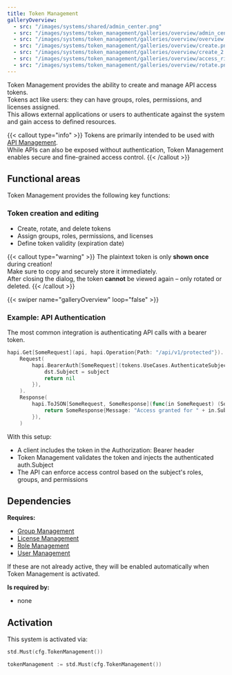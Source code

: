 ```yaml
---
title: Token Management
galleryOverview:
  - src: "/images/systems/shared/admin_center.png"
  - src: "/images/systems/token_management/galleries/overview/admin_center.png"
  - src: "/images/systems/token_management/galleries/overview/overview.png"
  - src: "/images/systems/token_management/galleries/overview/create.png"
  - src: "/images/systems/token_management/galleries/overview/create_2.png"
  - src: "/images/systems/token_management/galleries/overview/access_rights.png"
  - src: "/images/systems/token_management/galleries/overview/rotate.png"
---
```


Token Management provides the ability to create and manage API access tokens.  
Tokens act like users: they can have groups, roles, permissions, and licenses assigned.  
This allows external applications or users to authenticate against the system and gain access to defined resources.

{{< callout type="info" >}}
Tokens are primarily intended to be used with [API Management](../api_management/).  
While APIs can also be exposed without authentication, Token Management enables secure and fine-grained access control.
{{< /callout >}}

## Functional areas
Token Management provides the following key functions:

### Token creation and editing
- Create, rotate, and delete tokens
- Assign groups, roles, permissions, and licenses
- Define token validity (expiration date)

{{< callout type="warning" >}}
The plaintext token is only **shown once** during creation!  
Make sure to copy and securely store it immediately.  
After closing the dialog, the token **cannot** be viewed again – only rotated or deleted.
{{< /callout >}}

{{< swiper name="galleryOverview" loop="false" >}}

### Example: API Authentication
The most common integration is authenticating API calls with a bearer token.

```go
hapi.Get[SomeRequest](api, hapi.Operation{Path: "/api/v1/protected"}).
    Request(
        hapi.BearerAuth[SomeRequest](tokens.UseCases.AuthenticateSubject, func(dst *SomeRequest, subject auth.Subject) error {
            dst.Subject = subject
            return nil
        }),
    ).
    Response(
        hapi.ToJSON[SomeRequest, SomeResponse](func(in SomeRequest) (SomeResponse, error) {
            return SomeResponse{Message: "Access granted for " + in.Subject.ID()}, nil
        }),
    )
```

With this setup:
- A client includes the token in the Authorization: Bearer <token> header
- Token Management validates the token and injects the authenticated auth.Subject
- The API can enforce access control based on the subject's roles, groups, and permissions

## Dependencies
**Requires:**
- [Group Management](../group_management/)
- [License Management](../license_management/)
- [Role Management](../role_management/)
- [User Management](../user_management/)

If these are not already active, they will be enabled automatically when Token Management is activated.

**Is required by:**
- none

## Activation
This system is activated via:
```go
std.Must(cfg.TokenManagement())
```

```go
tokenManagement := std.Must(cfg.TokenManagement())
```
